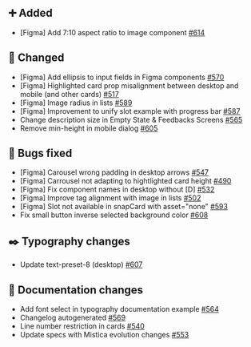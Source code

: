 ## ➕ Added

- [Figma] Add 7:10 aspect ratio to image component [#614](https://github.com/Telefonica/mistica-design/issues/614)

## 🔄 Changed

- [Figma] Add ellipsis to input fields in Figma components [#570](https://github.com/Telefonica/mistica-design/issues/570)
- [Figma] Highlighted card prop misalignment between desktop and mobile (and other cards) [#517](https://github.com/Telefonica/mistica-design/issues/517)
- [Figma] Image radius in lists [#589](https://github.com/Telefonica/mistica-design/issues/589)
- [Figma] Improvement to unify slot example with progress bar [#587](https://github.com/Telefonica/mistica-design/issues/587)
- Change description size in Empty State & Feedbacks Screens [#565](https://github.com/Telefonica/mistica-design/issues/565)
- Remove min-height in mobile dialog [#605](https://github.com/Telefonica/mistica-design/issues/605)

## 🐞 Bugs fixed

- [Figma] Carousel wrong padding in desktop arrows [#547](https://github.com/Telefonica/mistica-design/issues/547)
- [Figma] Carrousel not adapting to hightlighted card height [#490](https://github.com/Telefonica/mistica-design/issues/490)
- [Figma] Fix component names in desktop without [D] [#532](https://github.com/Telefonica/mistica-design/issues/532)
- [Figma] Improve tag alignment with image in lists [#502](https://github.com/Telefonica/mistica-design/issues/502)
- [Figma] Slot not available in snapCard with asset="none" [#593](https://github.com/Telefonica/mistica-design/issues/593)
- Fix small button inverse selected background color [#608](https://github.com/Telefonica/mistica-design/issues/608)

## ✒️ Typography changes

- Update text-preset-8 (desktop) [#607](https://github.com/Telefonica/mistica-design/issues/607)

## 📒 Documentation changes

- Add font select in typography documentation example  [#564](https://github.com/Telefonica/mistica-design/issues/564)
- Changelog autogenerated  [#569](https://github.com/Telefonica/mistica-design/issues/569)
- Line number restriction in cards [#540](https://github.com/Telefonica/mistica-design/issues/540)
- Update specs with Mistica evolution changes [#553](https://github.com/Telefonica/mistica-design/issues/553)
